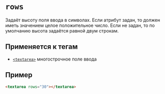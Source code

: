 # `rows`

Задаёт высоту поля ввода в символах. Если атрибут задан, то должен иметь значением целое положительное число. Если не задан, то по умолчанию высота задаётся равной двум строкам.

## Применяется к тегам

- [`<textarea>`](../Tags/textarea.md) многострочное поле ввода

## Пример

```html
<textarea rows="30"></textarea>
```
